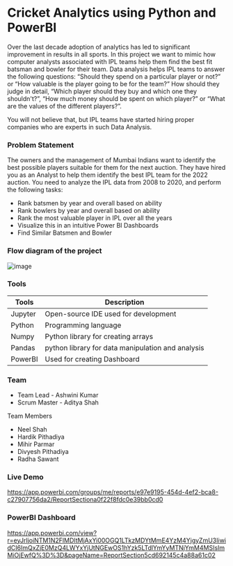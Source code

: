 # Cricket Analytics using Python and PowerBI
Over the last decade adoption of analytics has led to significant improvement in results in all sports. In this project we want to mimic how computer analysts associated with IPL teams help them find the best fit batsman and bowler for their team. Data analysis helps IPL teams to answer the following questions: “Should they spend on a particular player or not?” or “How valuable is the player going to be for the team?” How should they judge in detail, “Which player should they buy and which one they shouldn't?”, “How much money should be spent on which player?” or “What are the values of the different players?”.

You will not believe that, but IPL teams have started hiring proper companies who are experts in
such Data Analysis.

### Problem Statement
The owners and the management of Mumbai Indians want to identify the best possible players suitable for them for the next auction. They have hired you as an Analyst to help them identify the best IPL team for the 2022 auction. You need to analyze the IPL data from 2008 to 2020, and perform the following tasks:
- Rank batsmen by year and overall based on ability
- Rank bowlers by year and overall based on ability
- Rank the most valuable player in IPL over all the years
- Visualize this in an intuitive Power BI Dashboards
- Find Similar Batsmen and Bowler

### Flow diagram of the project
![image](https://i.ibb.co/zs0N8Vx/FLow.png)

### Tools
| Tools | Description |
| ------ | ------ |
| Jupyter | Open-source IDE used for development |
| Python | Programming language |
| Numpy | Python library for creating arrays |
| Pandas | python library for data manipulation and analysis |
| PowerBI | Used for creating Dashboard |

### Team
- Team Lead - Ashwini Kumar
- Scrum Master - Aditya Shah

Team Members
- Neel Shah
- Hardik Pithadiya
- Mihir Parmar
- Divyesh Pithadiya
- Radha Sawant


### Live Demo
https://app.powerbi.com/groups/me/reports/e97e9195-454d-4ef2-bca8-c27907756da2/ReportSectiona0f22f8fdc0e39bb0cd0

### PowerBI Dashboard
https://app.powerbi.com/view?r=eyJrIjoiNTM1N2FlMDItMjAxYi00OGQ1LTkzMDYtMmE4YzM4YjgyZmU3IiwidCI6ImQxZjE0MzQ4LWYxYjUtNGEwOS1hYzk5LTdlYmYyMTNjYmM4MSIsImMiOjEwfQ%3D%3D&pageName=ReportSection5cd692145c4a88a61c02 
